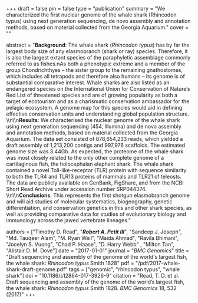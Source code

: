 +++
draft = false
pin = false
type = "publication"
summary = "We characterized the first nuclear genome of the whale shark (Rhincodon typus) using next generation sequencing, de novo assembly and annotation methods, based on material collected from the Georgia Aquarium."
cover = ""

abstract = "**Background**: The whale shark (*Rhincodon typus*) has by far the largest body size of any elasmobranch (shark or ray) species. Therefore, it is also the largest extant species of the paraphyletic assemblage commonly referred to as fishes.nAs both a phenotypic extreme and a member of the group Chondrichthyes – the sister group to the remaining gnathostomes, which includes all tetrapods and therefore also humans – its genome is of substantial comparative interest. Whale sharks are also listed as an endangered species on the International Union for Conservation of Nature’s Red List of threatened species and are of growing popularity as both a target of ecotourism and as a charismatic conservation ambassador for the pelagic ecosystem. A genome map for this species would aid in defining effective conservation units and understanding global population structure. \\\n\\\n**Results**: We characterised the nuclear genome of the whale shark using next generation sequencing (454, Illumina) and de novo assembly and annotation methods, based on material collected from the Georgia Aquarium. The data set consisted of 878,654,233 reads, which yielded a draft assembly of 1,213,200 contigs and 997,976 scaffolds. The estimated genome size was 3.44Gb. As expected, the proteome of the whale shark was most closely related to the only other complete genome of a cartilaginous fish, the holocephalan elephant shark. The whale shark contained a novel Toll-like-receptor (TLR) protein with sequence similarity to both the TLR4 and TLR13 proteins of mammals and TLR21 of teleosts. The data are publicly available on GenBank, FigShare, and from the NCBI Short Read Archive under accession number SRP044374. \\\n\\\n**Conclusions**: This represents the first shotgun elasmobranch genome and will aid studies of molecular systematics, biogeography, genetic differentiation, and conservation genetics in this and other shark species, as well as providing comparative data for studies of evolutionary biology and immunology across the jawed vertebrate lineages."

authors = ["Timothy D. Read", "***Robert A. Petit III***", "Sandeep J. Joseph", "Md. Tauqeer Alam", "M. Ryan Weil", "Maida Ahmad", "Ravila Bhimani", "Jocelyn S. Vuong", "Chad P. Haase", "D. Harry Webb" , "Milton Tan", "Alistair D. M. Dove"]
date = "2017-01-01"
journal = "*BMC Genomics*"
title = "Draft sequencing and assembly of the genome of the world's largest fish, the whale shark: *Rhincodon typus* Smith 1828"
pdf = "/pdf/2017-whale-shark-draft-genome.pdf"
tags = ["genomic", "rhincodon typus", "whale shark"]
doi = "10.1186/s12864-017-3926-9"
citation = "Read, T. D. et al. Draft sequencing and assembly of the genome of the world’s largest fish, the whale shark: *Rhincodon typus* Smith 1828. *BMC Genomics* 18, 532 (2017)"
+++
